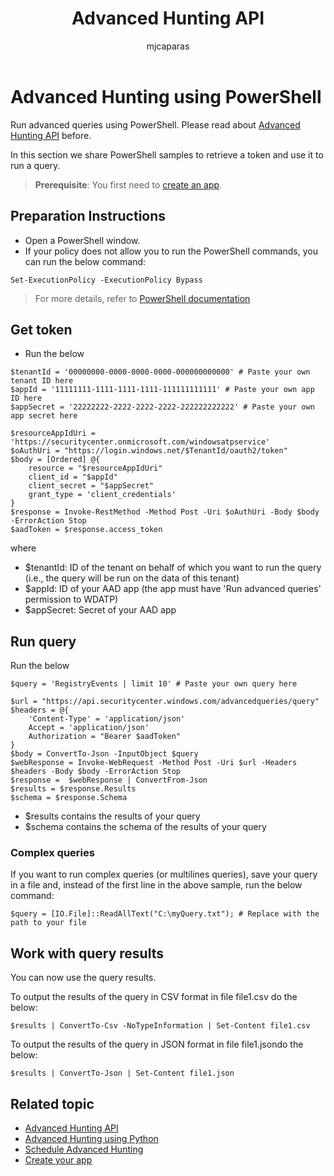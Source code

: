 ﻿---
title: Advanced Hunting API
description: Use this API to run advanced queries
keywords: apis, supported apis, advanced hunting, query
search.product: eADQiWindows 10XVcnh
ms.prod: w10
ms.mktglfcycl: deploy
ms.sitesec: library
ms.pagetype: security
ms.author: macapara
author: mjcaparas
ms.localizationpriority: medium
ms.date: 30/07/2018
---

# Advanced Hunting using PowerShell

Run advanced queries using PowerShell. Please read about [Advanced Hunting API](run-advanced-query-windows-defender-advanced-threat-protection.md) before.

In this section we share PowerShell samples to retrieve a token and use it to run a query.

>**Prerequisite**: You first need to [create an app](exposed-apis-windows-defender-advanced-threat-protection-new.md).

## Preparation Instructions

- Open a PowerShell window.
- If your policy does not allow you to run the PowerShell commands, you can run the below command:
```
Set-ExecutionPolicy -ExecutionPolicy Bypass
```

>For more details, refer to [PowerShell documentation](https://docs.microsoft.com/en-us/powershell/module/microsoft.powershell.security/set-executionpolicy)

## Get token

- Run the below

```
$tenantId = '00000000-0000-0000-0000-000000000000' # Paste your own tenant ID here
$appId = '11111111-1111-1111-1111-111111111111' # Paste your own app ID here
$appSecret = '22222222-2222-2222-2222-222222222222' # Paste your own app secret here

$resourceAppIdUri = 'https://securitycenter.onmicrosoft.com/windowsatpservice'
$oAuthUri = "https://login.windows.net/$TenantId/oauth2/token"
$body = [Ordered] @{
	resource = "$resourceAppIdUri"
	client_id = "$appId"
	client_secret = "$appSecret"
	grant_type = 'client_credentials'
}
$response = Invoke-RestMethod -Method Post -Uri $oAuthUri -Body $body -ErrorAction Stop
$aadToken = $response.access_token

```

where
- $tenantId: ID of the tenant on behalf of which you want to run the query (i.e., the query will be run on the data of this tenant)
- $appId: ID of your AAD app (the app must have 'Run advanced queries' permission to WDATP)
- $appSecret: Secret of your AAD app

## Run query

Run the below

```
$query = 'RegistryEvents | limit 10' # Paste your own query here

$url = "https://api.securitycenter.windows.com/advancedqueries/query"
$headers = @{ 
	'Content-Type' = 'application/json'
	Accept = 'application/json'
	Authorization = "Bearer $aadToken" 
}
$body = ConvertTo-Json -InputObject $query
$webResponse = Invoke-WebRequest -Method Post -Uri $url -Headers $headers -Body $body -ErrorAction Stop
$response =  $webResponse | ConvertFrom-Json
$results = $response.Results
$schema = $response.Schema
```

- $results contains the results of your query
- $schema contains the schema of the results of your query

### Complex queries

If you want to run complex queries (or multilines queries), save your query in a file and, instead of the first line in the above sample, run the below command:

```
$query = [IO.File]::ReadAllText("C:\myQuery.txt"); # Replace with the path to your file
```

## Work with query results

You can now use the query results.

To output the results of the query in CSV format in file file1.csv do the below:

```
$results | ConvertTo-Csv -NoTypeInformation | Set-Content file1.csv
```

To output the results of the query in JSON format in file file1.json​ do the below:

```
$results | ConvertTo-Json | Set-Content file1.json
```


## Related topic
- [Advanced Hunting API](run-advanced-query-windows-defender-advanced-threat-protection.md)
- [Advanced Hunting using Python](run-advanced-query-windows-defender-advanced-threat-protection-sample-python.md)
- [Schedule Advanced Hunting](run-advanced-query-windows-defender-advanced-threat-protection-sample-ms-flow.md)
- [Create your app](exposed-apis-windows-defender-advanced-threat-protection-new.md)

